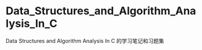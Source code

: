 # Data_Structures_and_Algorithm_Analysis_In_C
Data Structures and Algorithm Analysis In C 的学习笔记和习题集
